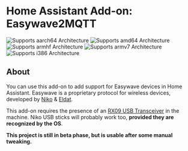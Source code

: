 # Home Assistant Add-on: Easywave2MQTT

![Supports aarch64 Architecture][aarch64-shield] ![Supports amd64 Architecture][amd64-shield] ![Supports armhf Architecture][armhf-shield] ![Supports armv7 Architecture][armv7-shield] ![Supports i386 Architecture][i386-shield]

## About

You can use this add-on to add support for Easywave devices in Home Assistant.  Easywave is a proprietary protocol for wireless devices, developed by [Niko](https://niko.eu) & [Eldat](https://www.eldat.de/).

This add-on requires the presence of an [RX09 USB Transceiver](https://www.eldat.de/produkte/schnittstellen/rx09e_en.html) in the machine.  Niko USB sticks will probably work too, **provided they are recognized by the OS**.

**This project is still in beta phase, but is usable after some manual tweaking.**

[aarch64-shield]: https://img.shields.io/badge/aarch64-yes-green.svg
[amd64-shield]: https://img.shields.io/badge/amd64-yes-green.svg
[armhf-shield]: https://img.shields.io/badge/armhf-yes-green.svg
[armv7-shield]: https://img.shields.io/badge/armv7-yes-green.svg
[i386-shield]: https://img.shields.io/badge/i386-yes-green.svg
